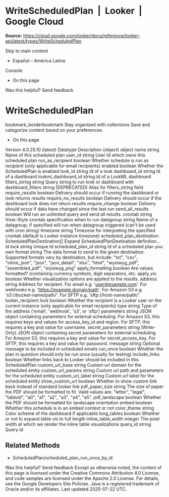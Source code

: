 # WriteScheduledPlan  |  Looker  |  Google Cloud

**Source:** https://cloud.google.com/looker/docs/reference/looker-api/latest/types/WriteScheduledPlan

Skip to main content 


  * Español – América Latina

Console 
  * On this page




Was this helpful?
Send feedback 
#  WriteScheduledPlan
bookmark_borderbookmark Stay organized with collections  Save and categorize content based on your preferences.
  * On this page


Version 4.0.25.10 (latest) 
Datatype
Description
(object)
object 
name
string 
Name of this scheduled plan
user_id
string 
User Id which owns this scheduled plan
run_as_recipient
boolean 
Whether schedule is run as recipient (only applicable for email recipients)
enabled
boolean 
Whether the ScheduledPlan is enabled
look_id
string 
Id of a look
dashboard_id
string 
Id of a dashboard
lookml_dashboard_id
string 
Id of a LookML dashboard
filters_string
string 
Query string to run look or dashboard with
dashboard_filters
string 
(DEPRECATED) Alias for filters_string field
require_results
boolean 
Delivery should occur if running the dashboard or look returns results
require_no_results
boolean 
Delivery should occur if the dashboard look does not return results
require_change
boolean 
Delivery should occur if data have changed since the last run
send_all_results
boolean 
Will run an unlimited query and send all results.
crontab
string 
Vixie-Style crontab specification when to run
datagroup
string 
Name of a datagroup; if specified will run when datagroup triggered (can't be used with cron string)
timezone
string 
Timezone for interpreting the specified crontab (default is Looker instance timezone)
scheduled_plan_destination
ScheduledPlanDestination[] 
Expand ScheduledPlanDestination definition... 
id
_lock_
string 
Unique Id
scheduled_plan_id
string 
Id of a scheduled plan you own
format
string 
The data format to send to the given destination. Supported formats vary by destination, but include: "txt", "csv", "inline_json", "json", "json_detail", "xlsx", "html", "wysiwyg_pdf", "assembled_pdf", "wysiwyg_png"
apply_formatting
boolean 
Are values formatted? (containing currency symbols, digit separators, etc.
apply_vis
boolean 
Whether visualization options are applied to the results.
address
string 
Address for recipient. For email e.g. 'user@example.com'. For webhooks e.g. 'https://example.domain/path'. For Amazon S3 e.g. 's3://bucket-name/path/'. For SFTP e.g. 'sftp://host-name/path/'. 
looker_recipient
_lock_
boolean 
Whether the recipient is a Looker user on the current instance (only applicable for email recipients)
type
string 
Type of the address ('email', 'webhook', 's3', or 'sftp')
parameters
string 
JSON object containing parameters for external scheduling. For Amazon S3, this requires keys and values for access_key_id and region. For SFTP, this requires a key and value for username.
secret_parameters
string 
(Write-Only) JSON object containing secret parameters for external scheduling. For Amazon S3, this requires a key and value for secret_access_key. For SFTP, this requires a key and value for password.
message
string 
Optional message to be included in scheduled emails
run_once
boolean 
Whether the plan in question should only be run once (usually for testing)
include_links
boolean 
Whether links back to Looker should be included in this ScheduledPlan
custom_url_base
string 
Custom url domain for the scheduled entity
custom_url_params
string 
Custom url path and parameters for the scheduled entity
custom_url_label
string 
Custom url label for the scheduled entity
show_custom_url
boolean 
Whether to show custom link back instead of standard looker link
pdf_paper_size
string 
The size of paper the PDF should be formatted to fit. Valid values are: "letter", "legal", "tabloid", "a0", "a1", "a2", "a3", "a4", "a5".
pdf_landscape
boolean 
Whether the PDF should be formatted for landscape orientation
embed
boolean 
Whether this schedule is in an embed context or not
color_theme
string 
Color scheme of the dashboard if applicable
long_tables
boolean 
Whether or not to expand table vis to full length
inline_table_width
integer 
The pixel width at which we render the inline table visualizations
query_id
string 
Query id
## Related Methods
  * ScheduledPlan/scheduled_plan_run_once_by_id


Was this helpful?
Send feedback 
Except as otherwise noted, the content of this page is licensed under the Creative Commons Attribution 4.0 License, and code samples are licensed under the Apache 2.0 License. For details, see the Google Developers Site Policies. Java is a registered trademark of Oracle and/or its affiliates.
Last updated 2025-07-22 UTC.


